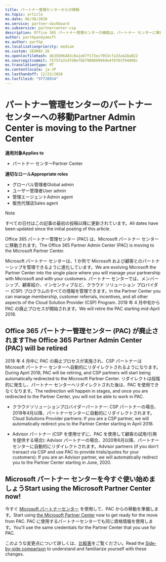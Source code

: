 ```yaml
---
title: パートナー管理センターからの移動
ms.topic: article
ms.date: 06/30/2020
ms.service: partner-dashboard
ms.subservice: partnercenter-csp
description: Office 365 パートナー管理センターの機能は、パートナー センターに移行されます。 この意味と、パートナーセンターで何を実行できるかについて説明します。
author: parthpandyamsft
ms.author: parthp
ms.localizationpriority: medium
ms.custom: SEOMAY.20
ms.openlocfilehash: db35696483c8a1e67f173ec7953cfa33a428a022
ms.sourcegitcommit: 7575fa314fd9efbbf90089999de4f0703f94898c
ms.translationtype: MT
ms.contentlocale: ja-JP
ms.lasthandoff: 12/22/2020
ms.locfileid: "97720834"
---
```

# <a name="partner-admin-center-is-moving-to-the-partner-center"></a><span data-ttu-id="f5ea1-104">パートナー管理センターのパートナー センターへの移動</span><span class="sxs-lookup"><span data-stu-id="f5ea1-104">Partner Admin Center is moving to the Partner Center</span></span>

<span data-ttu-id="f5ea1-105">**適用対象**</span><span class="sxs-lookup"><span data-stu-id="f5ea1-105">**Applies to**</span></span>

- <span data-ttu-id="f5ea1-106">パートナー センター</span><span class="sxs-lookup"><span data-stu-id="f5ea1-106">Partner Center</span></span>

<span data-ttu-id="f5ea1-107">**適切なロール**</span><span class="sxs-lookup"><span data-stu-id="f5ea1-107">**Appropriate roles**</span></span>
- <span data-ttu-id="f5ea1-108">グローバル管理者</span><span class="sxs-lookup"><span data-stu-id="f5ea1-108">Global admin</span></span>
- <span data-ttu-id="f5ea1-109">ユーザー管理者</span><span class="sxs-lookup"><span data-stu-id="f5ea1-109">User admin</span></span>
- <span data-ttu-id="f5ea1-110">管理エージェント</span><span class="sxs-lookup"><span data-stu-id="f5ea1-110">Admin agent</span></span>
- <span data-ttu-id="f5ea1-111">販売代理店</span><span class="sxs-lookup"><span data-stu-id="f5ea1-111">Sales agent</span></span>

> [!NOTE]  
> <span data-ttu-id="f5ea1-112">すべての日付はこの記事の最初の投稿以降に更新されています。</span><span class="sxs-lookup"><span data-stu-id="f5ea1-112">All dates have been updated since the initial posting of this article.</span></span>

<span data-ttu-id="f5ea1-113">Office 365 パートナー管理センター (PAC) は、Microsoft パートナー センターに移動されます。</span><span class="sxs-lookup"><span data-stu-id="f5ea1-113">The Office 365 Partner Admin Center (PAC) is moving to the Microsoft Partner Center.</span></span>

<span data-ttu-id="f5ea1-114">Microsoft パートナー センターは、1 か所で Microsoft および顧客とのパートナーシップを管理できるように進化しています。</span><span class="sxs-lookup"><span data-stu-id="f5ea1-114">We are evolving Microsoft the Partner Center into the single place where you will manage your partnership with Microsoft and with your customers.</span></span> <span data-ttu-id="f5ea1-115">パートナー センターでは、メンバーシップ、顧客紹介、インセンティブなど、クラウド ソリューション プロバイダー (CSP) プログラムのすべての情報を管理できます。</span><span class="sxs-lookup"><span data-stu-id="f5ea1-115">In the Partner Center you can manage membership, customer referrals, incentives, and all other aspects of the Cloud Solution Provider (CSP) Program.</span></span> <span data-ttu-id="f5ea1-116">2018 年 4 月中旬から PAC の廃止プロセスが開始されます。</span><span class="sxs-lookup"><span data-stu-id="f5ea1-116">We will retire the PAC starting mid-April 2018.</span></span>

## <a name="the-office-365-partner-admin-center-pac-will-be-retired"></a><span data-ttu-id="f5ea1-117">Office 365 パートナー管理センター (PAC) が廃止されます</span><span class="sxs-lookup"><span data-stu-id="f5ea1-117">The Office 365 Partner Admin Center (PAC) will be retired</span></span>

<span data-ttu-id="f5ea1-118">2018 年 4 月中に PAC の廃止プロセスが実施され、CSP パートナーは Microsoft パートナー センターへ自動的にリダイレクトされるようになります。</span><span class="sxs-lookup"><span data-stu-id="f5ea1-118">During April 2018, PAC will be retiring, and CSP partners will start being automatically redirected to the Microsoft Partner Center.</span></span> <span data-ttu-id="f5ea1-119">リダイレクトは段階的に発生し、パートナー センターへリダイレクトされた後は、PAC を使用できなくなります。</span><span class="sxs-lookup"><span data-stu-id="f5ea1-119">The redirection will happen in stages, and once you are redirected to the Partner Center, you will not be able to work in PAC.</span></span> 

- <span data-ttu-id="f5ea1-120">クラウドソリューションプロバイダーパートナー: CSP パートナーの場合、2018年4月以降、パートナーセンターに自動的にリダイレクトされます。</span><span class="sxs-lookup"><span data-stu-id="f5ea1-120">Cloud Solutions Provider partners: If you are a CSP partner, we will automatically redirect you to the Partner Center starting in April 2018.</span></span>

- <span data-ttu-id="f5ea1-121">Advisor パートナー (CSP を使用せずに、PAC を使用して顧客の試用/引用を提供する場合): Advisor パートナーの場合、2020年6月以降、パートナーセンターに自動的にリダイレクトされます。</span><span class="sxs-lookup"><span data-stu-id="f5ea1-121">Advisor partners (if you don't transact via CSP and use PAC to provide trials/quotes for your customers): If you are an Advisor partner, we will automatically redirect you to the Partner Center starting in June, 2020.</span></span>

## <a name="start-using-the-microsoft-partner-center-now"></a><span data-ttu-id="f5ea1-122">Microsoft パートナー センターを今すぐ使い始めましょう</span><span class="sxs-lookup"><span data-stu-id="f5ea1-122">Start using the Microsoft Partner Center now!</span></span>

<span data-ttu-id="f5ea1-123">今すぐ [Microsoft パートナーセンター](https://partnercenter.microsoft.com/) を使用して、PAC からの移動を準備します。</span><span class="sxs-lookup"><span data-stu-id="f5ea1-123">Start using [the Microsoft Partner Center](https://partnercenter.microsoft.com/) now to get ready for the move from PAC.</span></span>  <span data-ttu-id="f5ea1-124">PAC に使用するパートナーセンターでも同じ資格情報を使用します。</span><span class="sxs-lookup"><span data-stu-id="f5ea1-124">You'll use the same credentials for the Partner Center that you use for PAC.</span></span>

<span data-ttu-id="f5ea1-125">このような変更点について詳しくは、[比較表](moving-from-pac-to-pc.md)をご覧ください。</span><span class="sxs-lookup"><span data-stu-id="f5ea1-125">Read the [Side-by-side comparison](moving-from-pac-to-pc.md) to understand and familiarize yourself with these changes.</span></span>